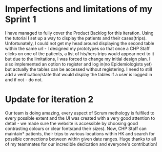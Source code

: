 # Imperfections and limitations of my Sprint 1

I have managed to fully cover the Product Backlog for this iteration. Using the tutorial I set up a way to display the patients and their cases(trips). Unfortunately, I could not get my head around displaying the second table within the same url - I designed my prototypes so that once a CHP Staff clicks on one of the patients, a list of his/hers trips would appear next to it but due to the limitations, I was forced to change my initial design plan. I also implemented an option to register and log in(no Epidemiologists yet) but actually the tables can be accessed without registering. I need to still add a verification/state that would display the tables if a user is logged in and if not - do not.

# Update for iteration 2

Our team is doing amazing, every aspect of Scrum methology is fulfiled to every possible extent and the UI was created with a very good attention to detail - we made sure the website is accessible by choosing good contrasting colours or clear fonts(and their sizes). Now, CHP Staff can maintain* patients, their trips to various locations within HK and search for possible connections between within given date ranges.
Huge thanks to all of my teammates for our incredible dedication and everyone's contribution!
